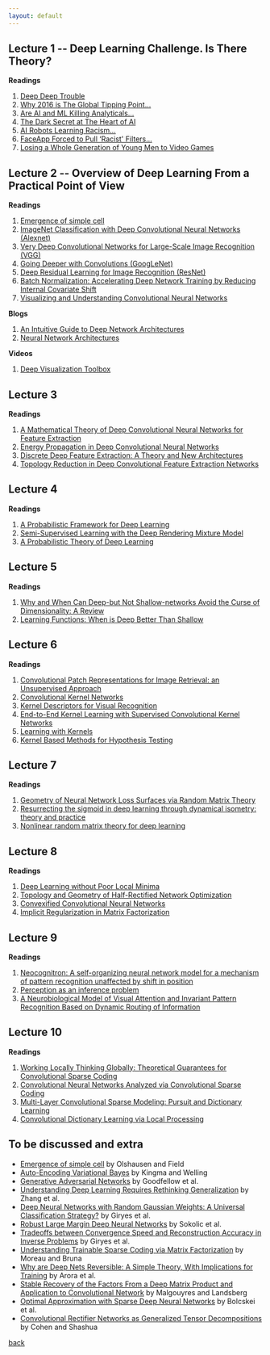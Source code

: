 ```yaml
---
layout: default
---
```


## Lecture 1 -- Deep Learning Challenge. Is There Theory?
<strong>Readings</strong>  
<ol>
    <li>
    <a href="https://sinews.siam.org/Details-Page/deep-deep-trouble"> Deep Deep Trouble </a>
    </li>
	<li>
    <a href="https://www.tune.com/blog/global-mobile-why-2016-is-the-global-tipping-point-for-the-mobile-economy/"> Why 2016 is The Global Tipping Point... </a>
    </li>
	<li>
    <a href="http://www.digitalistmag.com/digital-economy/2017/07/19/ai-machine-learning-killing-analytics-as-we-know-it-05223779"> Are AI and ML Killing Analyticals... </a>
    </li>
	<li>
    <a href="https://www.technologyreview.com/s/604087/the-dark-secret-at-the-heart-of-ai/"> The Dark Secret at The Heart of AI </a>
    </li>
	<li>
    <a href="http://www.independent.co.uk/life-style/gadgets-and-tech/news/ai-robots-artificial-intelligence-racism-sexism-prejudice-bias-language-learn-from-humans-a7683161.html"> AI Robots Learning Racism... </a>
    </li>
	<li>
    <a href="https://www.theguardian.com/technology/2017/aug/10/faceapp-forced-to-pull-racist-filters-digital-blackface"> FaceApp Forced to Pull ‘Racist' Filters... </a>
    </li>
	<li>
    <a href="http://nypost.com/2017/07/08/were-losing-a-whole-generation-of-young-men-to-video-games/"> Losing a Whole Generation of Young Men to Video Games </a>
    </li>
</ol>

## Lecture 2 -- Overview of Deep Learning From a Practical Point of View 
<strong>Readings</strong>  
<ol>
	<li>
    <a href="https://courses.cs.washington.edu/courses/cse528/11sp/Olshausen-nature-paper.pdf"> Emergence of simple cell </a>
    </li>
    <li>
    <a href="https://papers.nips.cc/paper/4824-imagenet-classification-with-deep-convolutional-neural-networks.pdf"> ImageNet Classification with Deep Convolutional Neural Networks (Alexnet) </a>
    </li>
	<li>
    <a href="https://arxiv.org/abs/1409.1556"> Very Deep Convolutional Networks for Large-Scale Image Recognition (VGG) </a>
    </li>
	<li>
    <a href="https://arxiv.org/pdf/1409.4842.pdf"> Going Deeper with Convolutions (GoogLeNet) </a>
    </li>
	<li>
    <a href="https://arxiv.org/abs/1512.03385"> Deep Residual Learning for Image Recognition (ResNet) </a>
    </li>
	<li>
    <a href="https://arxiv.org/pdf/1502.03167.pdf"> Batch Normalization: Accelerating Deep Network Training by Reducing Internal Covariate Shift </a>
    </li>
	<li>
    <a href="https://www.cs.nyu.edu/~fergus/papers/zeilerECCV2014.pdf"> Visualizing and Understanding Convolutional Neural Networks </a>
    </li>
</ol>
<strong>Blogs</strong>  
<ol>
    <li>
    <a href="https://medium.com/towards-data-science/an-intuitive-guide-to-deep-network-architectures-65fdc477db41"> An Intuitive Guide to Deep Network Architectures </a>
    </li>
	<li>
    <a href="https://medium.com/towards-data-science/neural-network-architectures-156e5bad51ba"> Neural Network Architectures </a>
    </li>
</ol>
<strong>Videos</strong>  
<ol>
    <li>
    <a href="https://www.youtube.com/watch?v=AgkfIQ4IGaM&t=99s"> Deep Visualization Toolbox </a>
    </li>
</ol>

## Lecture 3
<strong>Readings</strong>  
<ol>
    <li>
    <a href="https://www.nari.ee.ethz.ch/commth//pubs/files/deep-2016.pdf"> A Mathematical Theory of Deep Convolutional Neural Networks for Feature Extraction </a>
    </li>
    <li>
    <a href="https://www.nari.ee.ethz.ch/commth//pubs/files/Energy2017.pdf"> Energy Propagation in Deep Convolutional Neural Networks </a>
    </li>
	<li>
	<a href="https://www.nari.ee.ethz.ch/commth//pubs/files/ICML2016.pdf"> Discrete Deep Feature Extraction: A Theory and New Architectures </a>
	</li>
    <li>
    <a href="https://www.nari.ee.ethz.ch/commth//pubs/files/SPIE2017.pdf"> Topology Reduction in Deep Convolutional Feature Extraction Networks </a>
    </li>
</ol>

## Lecture 4
<strong>Readings</strong>  
<ol>
	<li>
    <a href="https://ankitbpatel715.files.wordpress.com/2017/10/nips2016_todl_v1.pdf"> A Probabilistic Framework for Deep Learning </a>
    </li>
	<li>
    <a href="https://ankitbpatel715.files.wordpress.com/2016/12/todl_semi_supervised_learning_drmm_arxiv_v0.pdf"> Semi-Supervised Learning with the Deep Rendering Mixture Model </a>
    </li>
    <li>
    <a href="https://arxiv.org/abs/1504.00641"> A Probabilistic Theory of Deep Learning </a>
    </li>
</ol>

## Lecture 5
<strong>Readings</strong>  
<ol>
	<li>
	<a href="http://cbmm.mit.edu/sites/default/files/publications/CBMM-Memo-058v5.pdf"> Why and When Can Deep-but Not Shallow-networks Avoid the Curse of Dimensionality: A Review </a>
	</li>
	<li>
	<a href="https://arxiv.org/abs/1603.00988"> Learning Functions: When is Deep Better Than Shallow </a>
	</li>
</ol>

## Lecture 6
<strong>Readings</strong>  
<ol>
    <li>
    <a href="https://arxiv.org/pdf/1603.00438.pdf"> Convolutional Patch Representations for Image Retrieval: an Unsupervised Approach </a>
    </li>
    <li>
    <a href="https://papers.nips.cc/paper/5348-convolutional-kernel-networks.pdf"> Convolutional Kernel Networks </a>
    </li>
    <li>
    <a href="https://papers.nips.cc/paper/4147-kernel-descriptors-for-visual-recognition.pdf"> Kernel Descriptors for Visual Recognition </a>
    </li>
    <li>
    <a href="https://arxiv.org/pdf/1605.06265.pdf"> End-to-End Kernel Learning with Supervised Convolutional Kernel Networks </a>
    </li>
    <li>
    <a href="https://mitpress.mit.edu/books/learning-kernels"> Learning with Kernels </a>
    </li>
    <li>
    <a href="http://www.harchaoui.eu/zaid/publications/hbm_2013_kertest_ieeespm.pdf"> Kernel Based Methods for Hypothesis Testing </a>
    </li>
</ol>

## Lecture 7
<strong>Readings</strong>  
<ol>
	
<li>
<a href="http://www.pennington.ml/papers/geometry_nns.pdf"> Geometry of Neural Network Loss Surfaces via Random Matrix Theory </a>
</li>

<li>
<a href="http://www.pennington.ml/papers/resurrecting_sigmoid.pdf">Resurrecting the sigmoid in deep learning through dynamical isometry: theory and practice</a>
</li>

<li>
<a href="http://www.pennington.ml/papers/nonlinear_rmt.pdf"> Nonlinear random matrix theory for deep learning </a>
</li>


</ol>


## Lecture 8
<strong>Readings</strong>  
<ol>

<li>
<a href="http://papers.nips.cc/paper/6111-deep-learning-without-poor-local-minima"> Deep Learning without Poor Local Minima </a>
</li>
<li>
<a href="https://arxiv.org/abs/1611.01540"> Topology and Geometry of Half-Rectified Network Optimization </a>
</li> 
<li>
<a href="https://arxiv.org/abs/1609.01000"> Convexified Convolutional Neural Networks </a>
</li> 
<li>
<a href="https://arxiv.org/pdf/1705.09280.pdf"> Implicit Regularization in Matrix Factorization </a>
</li> 

</ol>

## Lecture 9
<strong>Readings</strong>  
<ol>
    <li>
    <a href="http://redwood.berkeley.edu/bruno/public/papers/Fukushima1980.pdf">Neocognitron: A self-organizing neural network model for a mechanism of pattern recognition unaffected by shift in position</a>
    </li>
    <li>
    <a href="http://redwood.berkeley.edu/bruno/papers/perception-as-inference.pdf">Perception as an inference problem</a>
    </li>
    <li>
    <a href="http://redwood.berkeley.edu/bruno/papers/jneurosci93.pdf">A Neurobiological Model of Visual Attention and Invariant Pattern Recognition Based on Dynamic Routing of Information</a>
    </li>
</ol>

## Lecture 10
<strong>Readings</strong>  
<ol>
	<li>
    <a href="https://arxiv.org/pdf/1707.06066.pdf"> Working Locally Thinking Globally: Theoretical Guarantees for Convolutional Sparse Coding </a>
    </li>
	<li>
    <a href="https://arxiv.org/pdf/1607.08194.pdf"> Convolutional Neural Networks Analyzed via Convolutional Sparse Coding </a>
    </li>
	<li>
    <a href="https://arxiv.org/pdf/1708.08705.pdf"> Multi-Layer Convolutional Sparse Modeling: Pursuit and Dictionary Learning </a>
    </li>
	<li>
    <a href="https://arxiv.org/pdf/1705.03239.pdf"> Convolutional Dictionary Learning via Local Processing </a>
    </li>
</ol>

## To be discussed and extra
- [Emergence of simple cell](https://courses.cs.washington.edu/courses/cse528/11sp/Olshausen-nature-paper.pdf) by Olshausen and Field
- [Auto-Encoding Variational Bayes](https://arxiv.org/abs/1312.6114) by Kingma and Welling
- [Generative Adversarial Networks](https://arxiv.org/abs/1406.2661) by Goodfellow et al.
- [Understanding Deep Learning Requires Rethinking Generalization](https://arxiv.org/abs/1611.03530) by Zhang et al.
- [Deep Neural Networks with Random Gaussian Weights: A Universal Classification Strategy?](https://arxiv.org/abs/1504.08291) by Giryes et al.
- [Robust Large Margin Deep Neural Networks](https://arxiv.org/abs/1605.08254) by Sokolic et al.
- [Tradeoffs between Convergence Speed and Reconstruction Accuracy in Inverse Problems](https://arxiv.org/abs/1605.09232) by Giryes et al.
- [Understanding Trainable Sparse Coding via Matrix Factorization](https://arxiv.org/pdf/1609.00285.pdf) by Moreau and Bruna
- [Why are Deep Nets Reversible: A Simple Theory, With Implications for Training](https://arxiv.org/pdf/1511.05653.pdf) by Arora et al.
- [Stable Recovery of the Factors From a Deep Matrix Product and Application to Convolutional Network](https://arxiv.org/abs/1703.08044) by Malgouyres and Landsberg
- [Optimal Approximation with Sparse Deep Neural Networks](https://www.nari.ee.ethz.ch/commth//pubs/files/deep-approx-17.pdf) by Bolcskei et al.
- [Convolutional Rectifier Networks as Generalized Tensor Decompositions](https://arxiv.org/abs/1603.00162) by Cohen and Shashua

[back](./)
